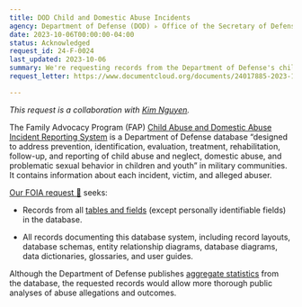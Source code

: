 ```yaml
---
title: DOD Child and Domestic Abuse Incidents
agency: Department of Defense (DOD) ▹ Office of the Secretary of Defense (OSD) ▹ Office of the Under Secretary of Defense for Personnel and Readiness
date: 2023-10-06T00:00:00-04:00
status: Acknowledged
request_id: 24-F-0024
last_updated: 2023-10-06
summary: We're requesting records from the Department of Defense's child and domestic abuse incident reporting system.
request_letter: https://www.documentcloud.org/documents/24017885-2023-10-06-dod-fap-central-registry-data-foia-request-singer-vine

---
```


*This request is a collaboration with [Kim Nguyen](https://kimhnguyen.com/).*

The Family Advocacy Program (FAP) [Child Abuse and Domestic Abuse Incident Reporting System](https://www.esd.whs.mil/Portals/54/Documents/DD/issuances/dodi/640001p.pdf) is a Department of Defense database “designed to address prevention, identification, evaluation, treatment, rehabilitation, follow-up, and reporting of child abuse and neglect, domestic abuse, and problematic sexual behavior in children and youth” in military communities. It contains information about each incident, victim, and alleged abuser.

[Our FOIA request 📄](https://www.documentcloud.org/documents/24017885-2023-10-06-dod-fap-central-registry-data-foia-request-singer-vine) seeks:

- Records from all [tables and fields](https://www.esd.whs.mil/Portals/54/Documents/DD/issuances/dodm/640001m_vol2.pdf) (except personally identifiable fields) in the database.

- All records documenting this database system, including record layouts, database schemas, entity relationship diagrams, database diagrams, data dictionaries, glossaries, and user guides.

Although the Department of Defense publishes [aggregate statistics](https://download.militaryonesource.mil/12038/MOS/Reports/FINAL-DoD-FAP-Report-FY2021.pdf) from the database, the requested records would allow more thorough public analyses of abuse allegations and outcomes. 
